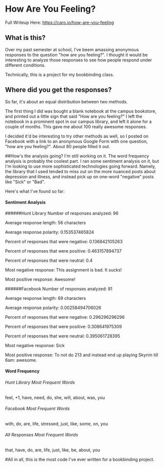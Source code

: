 # How Are You Feeling?

Full Writeup Here: https://caro.io/how-are-you-feeling

## What is this?
Over my past semester at school, I've beem amassing anonymous responses to the question "how are you feeling?". I thought it would be interesting to analyze those responses to see how people respond under different conditions.

Technically, this is a project for my bookbinding class.

## Where did you get the responses?
So far, it's about an equal distribution between two methods. 

The first thing I did was bought a blank notebook at the campus bookstore, and printed out a little sign that said "How are you feeling?" I left the notebook in a prominent spot in our campus library, and left it alone for a couple of months. This gave me about 100 really awesome responses.

I decided it'd be interesting to try other methods as well, so I posted on Facebook with a link to an anonymous Google Form with one question, "how are you feeling?". About 80 people filled it out.

##How's the analysis going?
I'm still working on it. The word frequency analysis is probably the coolest part. I ran some sentiment analysis on it, but I'm looking to use more sophisticated technologies going forward. Namely, the library that I used tended to miss out on the more nuanced posts about depression and illness, and instead pick up on one-word "negative" posts like "Sick" or "Bad". 

Here's what I've found so far:
#### Sentiment Analysis
######Hunt Library
Number of responses analyzed: 96

Average response length: 56 characters

Average response polarity: 0.153537465824

Percent of responses that were negative: 0.136842105263

Percent of responses that were positive: 0.463157894737

Percent of responses that were neutral: 0.4

Most negative response: This assignment is bad. It sucks!

Most positive response: Awesome!


######Facebook
Number of responses analyzed: 81

Average response length: 69 characters

Average response polarity: 0.00258494706026

Percent of responses that were negative: 0.296296296296

Percent of responses that were positive: 0.308641975309

Percent of responses that were neutral: 0.395061728395

Most negative response: Sick

Most positive response: To not do 213 and instead end up playing Skyrim till 6am: awesome. 

#### Word Frequency
###### Hunt Library Most Frequent Words
feel, +1, have, need, do, she, will, about, was, you

###### Facebook Most Frequent Words
with, do, are, life, stressed, just, like, some, on, you

###### All Responses Most Frequent Words
that, have, do, are, life, just, like, be, about, you


#All in all, this is the most code I've ever written for a bookbinding project.
